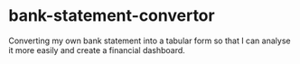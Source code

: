 # bank-statement-convertor
Converting my own bank statement into a tabular form so that I can analyse it more easily and create a financial dashboard. 
